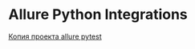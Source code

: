 # Allure Python Integrations

[Копия проекта allure pytest](https://github.com/allure-framework/allure-python) 